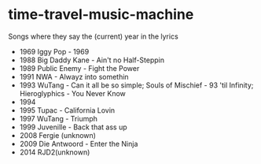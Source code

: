 # time-travel-music-machine
Songs where they say the (current) year in the lyrics

- 1969 Iggy Pop - 1969
- 1988 Big Daddy Kane - Ain't no Half-Steppin
- 1989 Public Enemy - Fight the Power
- 1991 NWA - Alwayz into somethin
- 1993 WuTang - Can it all be so simple; Souls of Mischief - 93 'til Infinity; Hieroglyphics - You Never Know
- 1994
- 1995 Tupac - California Lovin
- 1997 WuTang - Triumph
- 1999 Juvenille - Back that ass up
- 2008 Fergie (unknown)
- 2009  Die Antwoord - Enter the Ninja
- 2014 RJD2(unknown)
